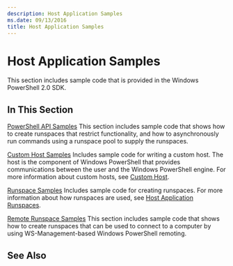 ```yaml
---
description: Host Application Samples
ms.date: 09/13/2016
title: Host Application Samples
---
```

# Host Application Samples

This section includes sample code that is provided in the Windows PowerShell 2.0 SDK.

## In This Section

 [PowerShell API Samples](./windows-powershell-api-samples.md) This section includes sample code
 that shows how to create runspaces that restrict functionality, and how to asynchronously run
 commands using a runspace pool to supply the runspaces.

 [Custom Host Samples](./custom-host-samples.md) Includes sample code for writing a custom host. The
 host is the component of Windows PowerShell that provides communications between the user and the
 Windows PowerShell engine. For more information about custom hosts, see
 [Custom Host](./writing-a-windows-powershell-host-application.md).

 [Runspace Samples](./runspace-samples.md) Includes sample code for creating runspaces. For more
 information about how runspaces are used, see
 [Host Application Runspaces](creating-runspaces.md).

 [Remote Runspace Samples](./remote-runspace-samples.md) This section includes sample code that
 shows how to create runspaces that can be used to connect to a computer by using
 WS-Management-based Windows PowerShell remoting.

## See Also
